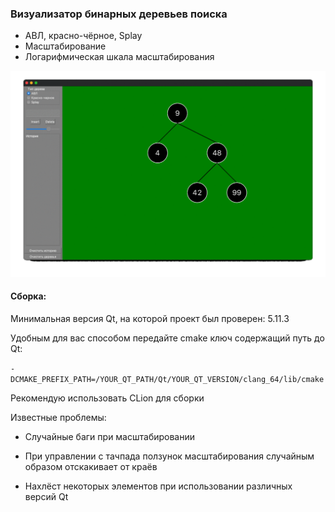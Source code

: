 ### Визуализатор бинарных деревьев поиска

+ АВЛ, красно-чёрное, Splay
+ Масштабирование
+ Логарифмическая шкала масштабирования


<p align="center"><img src="demo.gif"  alt="demo"/></p>


#### Сборка:

Минимальная версия Qt, на которой проект был проверен:  5.11.3


Удобным для вас споcобом передайте cmake ключ содержащий путь до Qt:

`-DCMAKE_PREFIX_PATH=/YOUR_QT_PATH/Qt/YOUR_QT_VERSION/clang_64/lib/cmake`

Рекомендую использовать CLion для сборки

Известные проблемы:

+ Случайные баги при масштабировании

+ При управлении с тачпада ползунок масштабирования случайным образом отскакивает от краёв

+ Нахлёст некоторых элементов при использовании различных версий Qt 